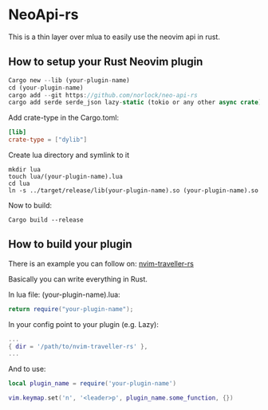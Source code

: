 # NeoApi-rs
This is a thin layer over mlua to easily use the neovim api in rust.

## How to setup your Rust Neovim plugin
```rust
Cargo new --lib (your-plugin-name)
cd (your-plugin-name)
cargo add --git https://github.com/norlock/neo-api-rs
cargo add serde serde_json lazy-static (tokio or any other async crate) 
```

Add crate-type in the Cargo.toml:
```toml
[lib]
crate-type = ["dylib"]
```

Create lua directory and symlink to it
```shell
mkdir lua
touch lua/(your-plugin-name).lua
cd lua
ln -s ../target/release/lib(your-plugin-name).so (your-plugin-name).so
```

Now to build:
```shell
Cargo build --release
```

## How to build your plugin
There is an example you can follow on:
[nvim-traveller-rs](https://github.com/norlock/nvim-traveller-rs)

Basically you can write everything in Rust. 

In lua file: (your-plugin-name).lua:
```lua
return require("your-plugin-name");
```

In your config point to your plugin (e.g. Lazy): 
```lua
...
{ dir = '/path/to/nvim-traveller-rs' },
...
```

And to use:
```lua
local plugin_name = require('your-plugin-name')

vim.keymap.set('n', '<leader>p', plugin_name.some_function, {})
```
